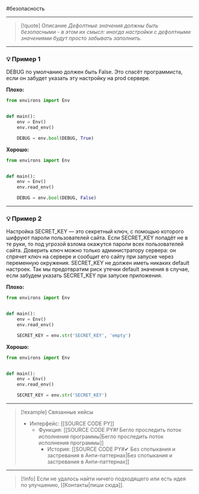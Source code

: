 #безопасность 
***

> [!quote] Описание
>_Дефолтные значения должны быть безопасными - в этом их смысл: иногда настройки с дефолтными значениями будут просто забывать заполнить._

***
### 💡 Пример 1
DEBUG по умолчанию должен быть False. Это спасёт программиста, если он забудет указать эту настройку на prod сервере.

**Плохо:**
```python
from environs import Env


def main():
	env = Env()
	env.read_env()

	DEBUG = env.bool(DEBUG, True)
```

**Хорошо:**
```python
from environs import Env


def main():
	env = Env()
	env.read_env()

	DEBUG = env.bool(DEBUG, False)
```

***
### 💡 Пример 2
Настройка SECRET_KEY — это секретный ключ, с помощью которого шифруют пароли пользователей сайта. Если SECRET_KEY попадёт не в те руки, то под угрозой взлома окажутся пароли всех пользователей сайта. Доверить ключ можно только администратору сервера: он спрячет ключ на сервере и сообщит его сайту при запуске через переменную окружения. SECRET_KEY не должен иметь никаких default настроек. Так мы предотвратим риск утечки default значения в случае, если забудем указать SECRET_KEY при запуске приложения.

**Плохо:**
```python
from environs import Env


def main():
	env = Env()
	env.read_env()

	SECRET_KEY = env.str('SECRET_KEY', 'empty')
```

**Хорошо:**
```python
from environs import Env


def main():
	env = Env()
	env.read_env()

	SECRET_KEY = env.str('SECRET_KEY')
```

***

> [!example] Связанные кейсы
>- Интерфейс: [[SOURCE CODE PY]]
>	- Функция: [[SOURCE CODE PY#𝑓 Бегло проследить поток исполнения программы|Бегло проследить поток исполнения программы]]
>		- История: [[SOURCE CODE PY#✔ Без спотыкания и застревания в Анти-паттернах|Без спотыкания и застревания в Анти-паттернах]]

***

> [!info]
> Если не удалось найти ничего подходящего или есть идея по улучшению, [[Контакты|пиши сюда]].
